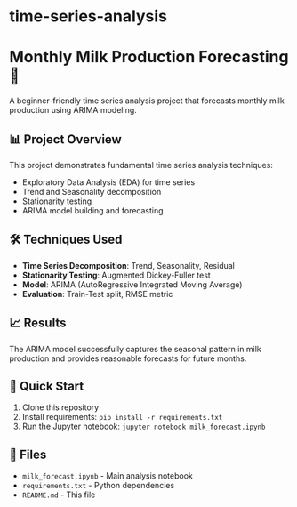# time-series-analysis
# Monthly Milk Production Forecasting 🥛

A beginner-friendly time series analysis project that forecasts monthly milk production using ARIMA modeling.

## 📊 Project Overview

This project demonstrates fundamental time series analysis techniques:
- Exploratory Data Analysis (EDA) for time series
- Trend and Seasonality decomposition
- Stationarity testing
- ARIMA model building and forecasting

## 🛠️ Techniques Used

- **Time Series Decomposition**: Trend, Seasonality, Residual
- **Stationarity Testing**: Augmented Dickey-Fuller test
- **Model**: ARIMA (AutoRegressive Integrated Moving Average)
- **Evaluation**: Train-Test split, RMSE metric

## 📈 Results

The ARIMA model successfully captures the seasonal pattern in milk production and provides reasonable forecasts for future months.

## 🚀 Quick Start

1. Clone this repository
2. Install requirements: `pip install -r requirements.txt`
3. Run the Jupyter notebook: `jupyter notebook milk_forecast.ipynb`

## 📁 Files

- `milk_forecast.ipynb` - Main analysis notebook
- `requirements.txt` - Python dependencies
- `README.md` - This file
